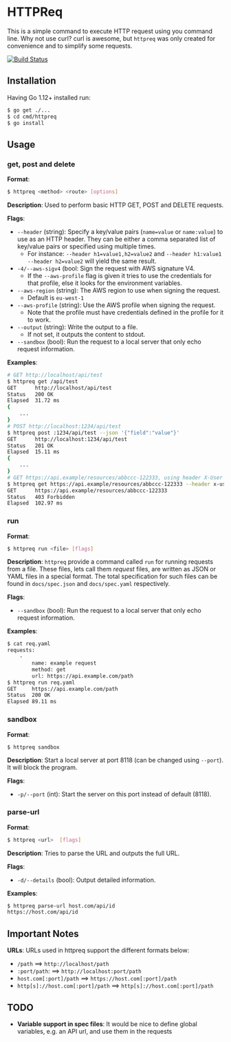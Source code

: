 # HTTPReq

This is a simple command to execute HTTP request using you command line. Why not use curl? curl is awesome, but `httpreq` was only created for convenience and to simplify some requests.

[![Build Status](https://travis-ci.org/lunjon/httpreq.svg?branch=master)](https://travis-ci.org/lunjon/httpreq)

## Installation

Having Go 1.12+ installed run:

```sh
$ go get ./...
$ cd cmd/httpreq
$ go install
```

## Usage

### get, post and delete

**Format**:
```sh
$ httpreq <method> <route> [options]
```

**Description**: Used to perform basic HTTP GET, POST and DELETE requests.

**Flags**:

- `--header` (string): Specify a key/value pairs (`name=value` or `name:value`) to use as an HTTP header. They can be either a comma separated list of key/value pairs or specified using multiple times.
    * For instance: `--header h1=value1,h2=value2` and `--header h1:value1 --header h2=value2` will yield the same result.
- `-4/--aws-sigv4` (bool: Sign the request with AWS signature V4.
    * If the `--aws-profile` flag is given it tries to use the credentials for that profile, else it looks for the environment variables.
- `--aws-region` (string): The AWS region to use when signing the request. 
    * Default is `eu-west-1`
- `--aws-profile` (string): Use the AWS profile when signing the request.
    * Note that the profile must have credentials defined in the profile for it to work.
- `--output` (string): Write the output to a file.
    * If not set, it outputs the content to stdout.
- `--sandbox` (bool): Run the request to a local server that only echo request information.

**Examples**:

```sh
# GET http://localhost/api/test
$ httpreq get /api/test
GET      http://localhost/api/test
Status   200 OK
Elapsed  31.72 ms
{
    ...
}
# POST http://localhost:1234/api/test 
$ httpreq post :1234/api/test --json '{"field":"value"}'
GET      http://localhost:1234/api/test
Status   201 OK
Elapsed  15.11 ms
{
    ...
}
# GET https://api.example/resources/abbccc-122333, using header X-User with value donald
$ httpreq get https://api.example/resources/abbccc-122333 --header x-user=donald
GET      https://api.example/resources/abbccc-122333
Status   403 Forbidden
Elapsed  102.97 ms
```

### run

**Format**:
```sh
$ httpreq run <file> [flags]
```

**Description**: `httpreq` provide a command called `run` for running requests from a file. These files, lets call them *request* files, are written as JSON or YAML files in a special format. The total specification for such files can be found in `docs/spec.json` and `docs/spec.yaml` respectively.

**Flags**:
- `--sandbox` (bool): Run the request to a local server that only echo request information.

**Examples**:
```sh
$ cat req.yaml
requests:
    - 
        name: example request
        method: get
        url: https://api.example.com/path
$ httpreq run req.yaml
GET     https://api.example.com/path
Status  200 OK
Elapsed 89.11 ms
```

### sandbox

**Format**:
```sh
$ httpreq sandbox 
```

**Description**: Start a local server at port 8118 (can be changed using `--port`). It will block the program.

**Flags**:
- `-p/--port` (int): Start the server on this port instead of default (8118).

### parse-url

**Format**:
```sh
$ httpreq <url>  [flags]
```

**Description**: Tries to parse the URL and outputs the full URL.

**Flags**:
- `-d/--details` (bool): Output detailed information.

**Examples**:
```sh
$ httpreq parse-url host.com/api/id
https://host.com/api/id
```

## Important Notes

**URLs**: URLs used in httpreq support the different formats below:
- `/path` ==> `http://localhost/path`
- `:port/path`: ==> `http://localhost:port/path`
- `host.com[:port]/path` ==> `https://host.com[:port]/path`
- `http[s]://host.com[:port]/path` ==> `http[s]://host.com[:port]/path`

## TODO

- **Variable support in spec files**: It would be nice to define global variables, e.g. an API url, and use them in the requests

